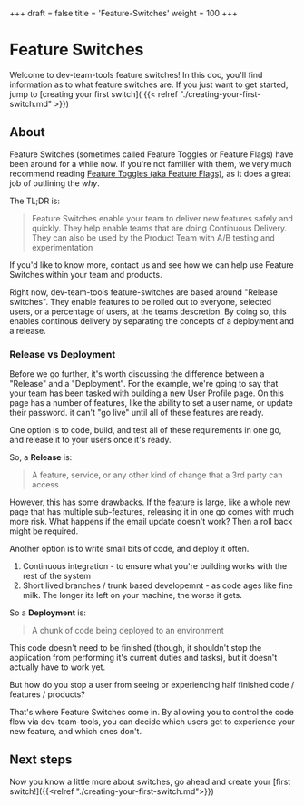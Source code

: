 +++
draft = false
title = 'Feature-Switches'
weight = 100
+++

# Feature Switches
Welcome to dev-team-tools feature switches! In this doc, you'll find information as to what feature switches are.
If you just want to get started, jump to [creating your first switch]( {{< relref "./creating-your-first-switch.md" >}})

## About
Feature Switches (sometimes called Feature Toggles or Feature Flags) have been around for a while now. If you're not familier with them, we very much recommend reading [Feature Toggles (aka Feature Flags)](https://martinfowler.com/articles/feature-toggles.html), as it does a great job of outlining the _why_.

The TL;DR is:

> Feature Switches enable your team to deliver new features safely and quickly. They help enable teams that are doing Continuous Delivery. They can also be used by the Product Team with A/B testing and experimentation

If you'd like to know more, contact us and see how we can help use Feature Switches within your team and products.

Right now, dev-team-tools feature-switches are based around "Release switches". They enable features to be rolled out to everyone, selected users, or a percentage of users, at the teams descretion. By doing so, this enables continous delivery by separating the concepts of a deployment and a release.

### Release vs Deployment
Before we go further, it's worth discussing the difference between a "Release" and a "Deployment".
For the example, we're going to say that your team has been tasked with building a new User Profile page.
On this page has a number of features, like the ability to set a user name, or update their password. it can't "go live" until all of these features are ready.

One option is to code, build, and test all of these requirements in one go, and release it to your users once it's ready.

So, a **Release** is:
> A feature, service, or any other kind of change that a 3rd party can access

However, this has some drawbacks. If the feature is large, like a whole new page that has multiple sub-features, releasing it in one go comes with much more risk. What happens if the email update doesn't work? Then a roll back might be required.

Another option is to write small bits of code, and deploy it often.
1. Continuous integration - to ensure what you're building works with the rest of the system
2. Short lived branches / trunk based developemnt - as code ages like fine milk. The longer its left on your machine, the worse it gets.

So a **Deployment** is:
> A chunk of code being deployed to an environment

This code doesn't need to be finished (though, it shouldn't stop the application from performing it's current duties and tasks), but it doesn't actually have to work yet.


But how do you stop a user from seeing or experiencing half finished code / features / products?

That's where Feature Switches come in. By allowing you to control the code flow via dev-team-tools, you can decide which users get to experience your new feature, and which ones don't.

## Next steps

Now you know a little more about switches, go ahead and create your [first switch!]({{<relref "./creating-your-first-switch.md">}})

